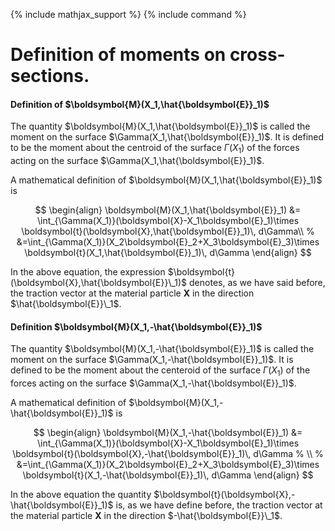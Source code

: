 {% include mathjax_support %}
{% include command %}

# Definition of moments on cross-sections. 


#### Definition of $\boldsymbol{M}(X_1,\hat{\boldsymbol{E}}_1)$

The quantity $\boldsymbol{M}(X_1,\hat{\boldsymbol{E}}_1)$ is called the moment on the surface $\Gamma(X_1,\hat{\boldsymbol{E}}_1)$. It is defined to be the moment about the centroid of the surface $\Gamma(X_1)$ of the forces acting on the surface $\Gamma(X_1,\hat{\boldsymbol{E}}_1)$. 


A mathematical definition of $\boldsymbol{M}(X_1,\hat{\boldsymbol{E}}_1)$ is 

$$
\begin{align}
\boldsymbol{M}(X_1,\hat{\boldsymbol{E}}_1)
&=
\int_{\Gamma(X_1)}(\boldsymbol{X}-X_1\boldsymbol{E}_1)\times \boldsymbol{t}(\boldsymbol{X},\hat{\boldsymbol{E}}_1)\, d\Gamma\\
% &=\int_{\Gamma(X_1)}(X_2\boldsymbol{E}_2+X_3\boldsymbol{E}_3)\times \boldsymbol{t}(X_1,\hat{\boldsymbol{E}}_1)\, d\Gamma
\end{align}
$$


In the above equation, the expression $\boldsymbol{t}(\boldsymbol{X},\hat{\boldsymbol{E}}\_1)$ denotes, as we have said before, the traction vector at the material particle $\boldsymbol{X}$ in the direction $\hat{\boldsymbol{E}}\_1$.  

#### Definition $\boldsymbol{M}(X_1,-\hat{\boldsymbol{E}}_1)$

The quantity $\boldsymbol{M}(X_1,-\hat{\boldsymbol{E}}_1)$ is called the moment on the surface $\Gamma(X_1,-\hat{\boldsymbol{E}}_1)$. It is defined to be the moment about the centeroid of the surface $\Gamma(X_1)$ of the forces acting on the surface  $\Gamma(X_1,-\hat{\boldsymbol{E}}_1)$.


A mathematical definition of $\boldsymbol{M}(X_1,-\hat{\boldsymbol{E}}_1)$ is 

$$
\begin{align}
\boldsymbol{M}(X_1,-\hat{\boldsymbol{E}}_1)
&=
\int_{\Gamma(X_1)}(\boldsymbol{X}-X_1\boldsymbol{E}_1)\times \boldsymbol{t}(\boldsymbol{X},-\hat{\boldsymbol{E}}_1)\, d\Gamma
% \\
% &=\int_{\Gamma(X_1)}(X_2\boldsymbol{E}_2+X_3\boldsymbol{E}_3)\times \boldsymbol{t}(X_1,-\hat{\boldsymbol{E}}_1)\, d\Gamma
\end{align}
$$

In the above equation the quantity $\boldsymbol{t}(\boldsymbol{X},-\hat{\boldsymbol{E}}_1)$ is, as we have define before, the traction vector at the material particle $\boldsymbol{X}$ in the direction $-\hat{\boldsymbol{E}}\_1$.



<!-- Consider a  sequene of surface $\Delta S_{\epsilon}(\boldsymbol{X},\boldsymbol{E}\_1)$ all of which passed through   $\boldsymbol{X}$ and had $\boldsymbol{E}\_1$ be normal to themselves at $\boldsymbol{X}$ And furthermore if area of the surface  $\Delta S_{\epsilon}(\boldsymbol{X},\boldsymbol{E}\_1)$ was $A(\epsilon)$ such that as $\epsilon \to 0$ $A(\epsilon)=O(\epsilon)$ then the force on the surface $\Delta S_{\epsilon}(\boldsymbol{X},\boldsymbol{E}\_1)$ as $\epsilon \to 0$ is equal to $\boldsymbol{t}(\boldsymbol{X},\hat{\boldsymbol{E}}\_1)A(\epsilon)+o(\epsilon)$. -->
